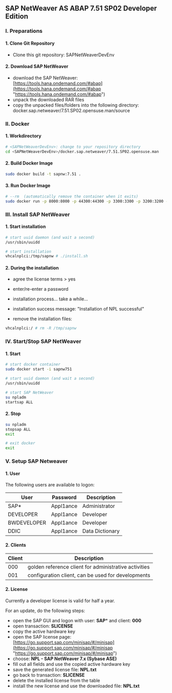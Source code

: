 ## SAP NetWeaver AS ABAP 7.51 SP02 Developer Edition

### I. Preparations

#### 1. Clone Git Repository
+ Clone this git repository: SAPNetWeaverDevEnv

#### 2. Download SAP NetWeaver
+ download the SAP NetWeaver: [https://tools.hana.ondemand.com/#abap](https://tools.hana.ondemand.com/#abap "https://tools.hana.ondemand.com/#abap")
+ unpack the downloaded RAR files
+ copy the unpacked files/folders into the following directory: docker.sap.netweaver/7.51.SP02.opensuse.man/source

### II. Docker

#### 1. Workdirectory
```bash
# <SAPNetWeaverDevEnv>: change to your repository directory
cd <SAPNetWeaverDevEnv>/docker.sap.netweaver/7.51.SP02.opensuse.man
```

#### 2. Build Docker Image
```bash
sudo docker build -t sapnw:7.51 .
```

#### 3. Run Docker Image
```bash
# --rm  (automatically remove the container when it exits)
sudo docker run -p 8000:8000 -p 44300:44300 -p 3300:3300 -p 3200:3200 -p 8443:8443 -h vhcalnplci --name sapnw751 -it sapnw:7.51 /bin/bash
```

### III. Install SAP NetWeaver

#### 1. Start installation
```bash
# start uuid daemon (and wait a second)
/usr/sbin/uuidd

# start installation
vhcalnplci:/tmp/sapnw # ./install.sh
```

#### 2. During the installation
+ agree the license terms > yes
+ enter/re-enter a password
+ installation process... take a while...
+ installation success message: "Installation of NPL successful"

+ remove the installation files:
```bash
vhcalnplci:/ # rm -R /tmp/sapnw
```

### IV. Start/Stop SAP NetWeaver

#### 1. Start
```bash
# start docker container
sudo docker start -i sapnw751
```

```bash
# start uuid daemon (and wait a second)
/usr/sbin/uuidd

# start SAP NetWeaver
su npladm
startsap ALL
```

#### 2. Stop
```bash
su npladm
stopsap ALL
exit

# exit docker
exit
```

### V. Setup SAP Netweaver

#### 1. User
The following users are available to logon:

User | Password | Description
--- | --- | ---
SAP* | Appl1ance | Administrator
DEVELOPER | Appl1ance | Developer
BWDEVELOPER | Appl1ance | Developer
DDIC | Appl1ance | Data Dictionary

#### 2. Clients

Client | Description
--- | ---
000 | golden reference client for administrative activities
001 | configuration client, can be used for developments

#### 2. License
Currently a developer license is valid for half a year.

For an update, do the following steps:

+ open the SAP GUI and logon with user: **SAP*** and client: **000**
+ open transaction: **SLICENSE**
+ copy the active hardware key
+ open the SAP license page: [https://go.support.sap.com/minisap/#/minisap](https://go.support.sap.com/minisap/#/minisap "https://go.support.sap.com/minisap/#/minisap")
+ choose: **NPL - SAP NetWeaver 7.x (Sybase ASE)**
+ fill out all fields and use the copied active hardware key
+ save the generated license file: **NPL.txt**
+ go back to transaction: **SLICENSE**
+ delete the installed license from the table
+ install the new license and use the downloaded file: **NPL.txt**
